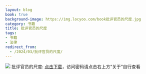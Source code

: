 ```yaml
---
layout: blog
book: true
background-image: https://img.locyoo.com/book批评官员的尺度.jpg
category: 书籍
title: 批评官员的尺度
tags:
- 书籍
- 法律
redirect_from:
  - /2024/03/批评官员的尺度/
---
```

![](https://img.locyoo.com/book批评官员的尺度.jpg)
批评官员的尺度: <a name = "ref1" href="https://url18.ctfile.com/f/50983618-1353911212-cab438?p=3619">点击下载</a>，访问密码请点击右上方“关于”自行查看